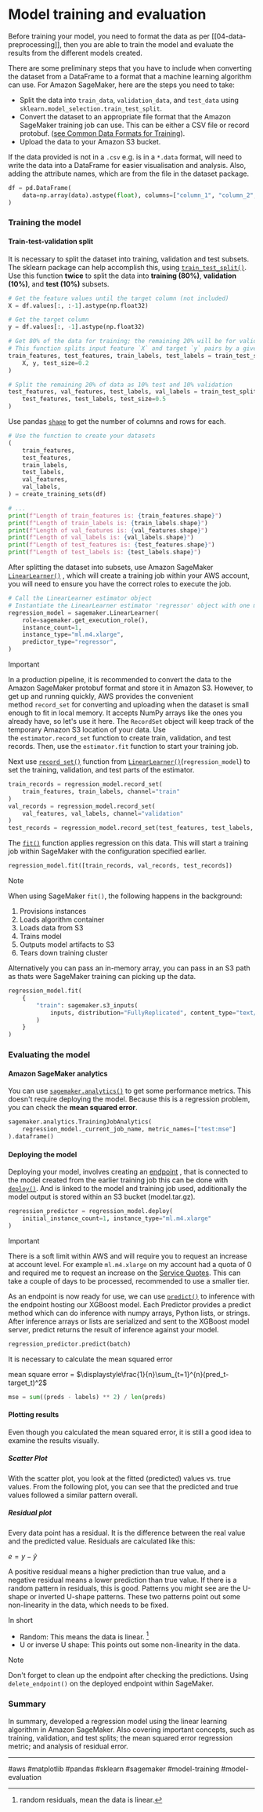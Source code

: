 # Model training and evaluation

Before training your model, you need to format the data as per [[04-data-preprocessing]], then you are able to train the model and evaluate the results from the different models created.

There are some preliminary steps that you have to include when converting the dataset from a DataFrame to a format that a machine learning algorithm can use. For Amazon SageMaker, here are the steps you need to take:

- Split the data into `train_data`, `validation_data`, and `test_data` using `sklearn.model_selection.train_test_split`.
- Convert the dataset to an appropriate file format that the Amazon SageMaker training job can use. This can be either a CSV file or record protobuf. ([see Common Data Formats for Training](https://docs.aws.amazon.com/sagemaker/latest/dg/cdf-training.html)).
- Upload the data to your Amazon S3 bucket.

If the data provided is not in a `.csv` e.g. is in a `*.data` format, will need to write the data into a DataFrame for easier visualisation and analysis. Also, adding the attribute names, which are from the file in the dataset package.

```python
df = pd.DataFrame(
    data=np.array(data).astype(float), columns=["column_1", "column_2", "column_3"]
)
```

### Training the model
#### Train-test-validation split

It is necessary to split the dataset into training, validation and test subsets. The sklearn package can help accomplish this, using [`train_test_split()`](https://scikit-learn.org/stable/modules/generated/sklearn.model_selection.train_test_split.html).  Use this function **twice** to split the data into **training (80%)**, **validation (10%)**, and **test (10%)** subsets.

```python
# Get the feature values until the target column (not included)
X = df.values[:, :-1].astype(np.float32)

# Get the target column
y = df.values[:, -1].astype(np.float32)

# Get 80% of the data for training; the remaining 20% will be for validation and test
# This function splits input feature `X` and target `y` pairs by a given ratio (test_size). This specific example splits the data into training (80%) and test (20%) subsets.
train_features, test_features, train_labels, test_labels = train_test_split(
    X, y, test_size=0.2
)

# Split the remaining 20% of data as 10% test and 10% validation
test_features, val_features, test_labels, val_labels = train_test_split(
    test_features, test_labels, test_size=0.5
)
```

Use pandas [`shape`](https://pandas.pydata.org/pandas-docs/stable/reference/api/pandas.DataFrame.shape.html) to get the number of columns and rows for each.

```python
# Use the function to create your datasets
(
    train_features,
    test_features,
    train_labels,
    test_labels,
    val_features,
    val_labels,
) = create_training_sets(df)

# ...
print(f"Length of train_features is: {train_features.shape}")
print(f"Length of train_labels is: {train_labels.shape}")
print(f"Length of val_features is: {val_features.shape}")
print(f"Length of val_labels is: {val_labels.shape}")
print(f"Length of test_features is: {test_features.shape}")
print(f"Length of test_labels is: {test_labels.shape}")
```

After splitting the dataset into subsets, use Amazon SageMaker [`LinearLearner()`](https://sagemaker.readthedocs.io/en/stable/algorithms/tabular/linear_learner.html) , which will create a training job within your AWS account, you will need to ensure you have the correct roles to execute the job.

```python
# Call the LinearLearner estimator object
# Instantiate the LinearLearner estimator 'regressor' object with one ml.m4.xlarge instance
regression_model = sagemaker.LinearLearner(
    role=sagemaker.get_execution_role(),
    instance_count=1,
    instance_type="ml.m4.xlarge",
    predictor_type="regressor",
)
```

> [!IMPORTANT]
>
>In a production pipeline, it is recommended to convert the data to the Amazon SageMaker protobuf format and store it in Amazon S3. However, to get up and running quickly, AWS
>provides the convenient method `record_set` for converting and uploading when the dataset is small enough to fit in local memory. It accepts NumPy arrays like the ones you already have, so let's use it here. The `RecordSet` object will keep track of the temporary Amazon S3
>location of your data. Use the `estimator.record_set` function to create train, validation, and test records. Then, use the `estimator.fit` function to start your training job.

Next use [`record_set()`](https://sagemaker.readthedocs.io/en/stable/algorithms/tabular/linear_learner.html#sagemaker.LinearLearner.record_set) function from [`LinearLearner()`](https://sagemaker.readthedocs.io/en/stable/algorithms/tabular/linear_learner.html)(`regression_model`) to set the training, validation, and test parts of the estimator.

```python
train_records = regression_model.record_set(
    train_features, train_labels, channel="train"
)
val_records = regression_model.record_set(
    val_features, val_labels, channel="validation"
)
test_records = regression_model.record_set(test_features, test_labels, channel="test")
```

The [`fit()`](https://sagemaker.readthedocs.io/en/stable/algorithms/tabular/linear_learner.html#sagemaker.LinearLearner.fit) function applies regression on this data. This will start a training job within SageMaker with the configuration specified earlier.

```python
regression_model.fit([train_records, val_records, test_records])
```

> [!NOTE]
>
> When using SageMaker `fit()`, the following happens in the background:
>
> 1. Provisions instances
> 2. Loads algorithm container
> 3. Loads data from S3
> 4. Trains model
> 5. Outputs model artifacts to S3
> 6. Tears down training cluster

Alternatively you can pass an in-memory array, you can pass in an S3 path as thats were SageMaker training can picking up the data.

```python
regression_model.fit(
    {
        "train": sagemaker.s3_inputs(
            inputs, distribution="FullyReplicated", content_type="text/plain"
        )
    }
)
```

### Evaluating the model
#### Amazon SageMaker analytics

You can use [`sagemaker.analytics()`](https://sagemaker.readthedocs.io/en/stable/api/training/analytics.html) to get some performance metrics. This doesn't require deploying the model. Because this is a regression problem, you can check the **mean squared error**.

```python
sagemaker.analytics.TrainingJobAnalytics(
    regression_model._current_job_name, metric_names=["test:mse"]
).dataframe()
```

#### Deploying the model

Deploying your model, involves creating an [endpoint](https://docs.aws.amazon.com/sagemaker/latest/APIReference/API_runtime_InvokeEndpoint.html) , that is connected to the model created from the earlier training job this can be done with [`deploy()`](https://sagemaker.readthedocs.io/en/stable/frameworks/xgboost/using_xgboost.html#deploy-open-source-xgboost-models). And is linked to the model and training job used, additionally the model output is stored within an S3 bucket (model.tar.gz).

```python
regression_predictor = regression_model.deploy(
    initial_instance_count=1, instance_type="ml.m4.xlarge"
)
```

> [!IMPORTANT]
>
> There is a soft limit within AWS and will require you to request an increase at account level. For example `ml.m4.xlarge` on my account had a quota of 0 and required me to request an increase on the [Service Quotes](https://eu-west-2.console.aws.amazon.com/servicequotas/home/services/sagemaker/quotas). This can take a couple of days to be processed, recommended to use a smaller tier.

As an endpoint is now ready for use, we can use [`predict()`](https://sagemaker.readthedocs.io/en/stable/api/inference/predictors.html#sagemaker.predictor.Predictor.predict) to inference with the endpoint hosting our XGBoost model. Each Predictor provides a predict method which can do inference with numpy arrays, Python lists, or strings. After inference arrays or lists are serialized and sent to the XGBoost model server, predict returns the result of inference against your model.

```python
regression_predictor.predict(batch)
```

It is necessary to calculate the mean squared error

mean square error = $\displaystyle\frac{1}{n}\sum_{t=1}^{n}(pred_t-target_t)^2$

```python
mse = sum((preds - labels) ** 2) / len(preds)
```

#### Plotting results

Even though you calculated the mean squared error, it is still a good idea to examine the results visually.

##### Scatter Plot

With the scatter plot, you look at the fitted (predicted) values vs. true values. From the following plot, you can see that the predicted and true values followed a similar pattern overall.

##### Residual plot

Every data point has a residual. It is the difference between the real value and the predicted value. Residuals are calculated like this:  

$e = y - \hat y$  

A positive residual means a higher prediction than true value, and a negative residual means a lower prediction than true value. If there is a random pattern in residuals, this is good. Patterns you might see are the U-shape or inverted U-shape patterns. These two patterns point out some non-linearity in the data, which needs to be fixed.

In short

- Random: This means the data is linear. [^1]
- U or inverse U shape: This points out some non-linearity in the data.

> [!NOTE]
>
> Don't forget to clean up the endpoint after checking the predictions. Using `delete_endpoint()` on the deployed endpoint within SageMaker.

### Summary

In summary, developed a regression model using the linear learning algorithm in Amazon SageMaker. Also covering important concepts, such as training, validation, and test splits; the mean squared error regression metric; and analysis of residual error.

[^1]: random residuals, mean the data is linear.

---

#aws #matplotlib #pandas  #sklearn #sagemaker #model-training #model-evaluation
